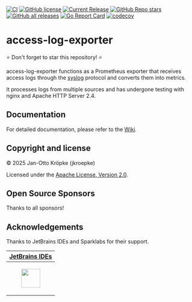 [![CI](https://github.com/jkroepke/access-log-exporter/actions/workflows/ci.yaml/badge.svg?branch=main)](https://github.com/jkroepke/access-log-exporter/actions/workflows/ci.yaml)
[![GitHub license](https://img.shields.io/github/license/jkroepke/access-log-exporter)](https://github.com/jkroepke/access-log-exporter/blob/master/LICENSE.txt)
[![Current Release](https://img.shields.io/github/release/jkroepke/access-log-exporter.svg?logo=github)](https://github.com/jkroepke/access-log-exporter/releases/latest)
[![GitHub Repo stars](https://img.shields.io/github/stars/jkroepke/access-log-exporter?style=flat&logo=github)](https://github.com/jkroepke/access-log-exporter/stargazers)
[![GitHub all releases](https://img.shields.io/github/downloads/jkroepke/access-log-exporter/total?logo=github)](https://github.com/jkroepke/access-log-exporter/releases/latest)
[![Go Report Card](https://goreportcard.com/badge/github.com/jkroepke/access-log-exporter)](https://goreportcard.com/report/github.com/jkroepke/access-log-exporter)
[![codecov](https://codecov.io/gh/jkroepke/access-log-exporter/graph/badge.svg?token=66VT000UYO)](https://codecov.io/gh/jkroepke/access-log-exporter)

# access-log-exporter

⭐ Don't forget to star this repository! ⭐

access-log-exporter functions as a Prometheus exporter
that receives access logs through the [syslog](https://nginx.org/en/docs/syslog.html) protocol
and converts them into metrics.

It processes logs from multiple sources and has undergone testing with nginx and Apache HTTP Server 2.4.

## Documentation

For detailed documentation, please refer to the [Wiki](https://github.com/jkroepke/access-log-exporter/wiki).

## Copyright and license

© 2025 Jan-Otto Kröpke (jkroepke)

Licensed under the [Apache License, Version 2.0](LICENSE.txt).

## Open Source Sponsors

Thanks to all sponsors!

## Acknowledgements

Thanks to JetBrains IDEs and Sparklabs for their support.

<table>
  <thead>
    <tr>
      <th><a href="https://www.jetbrains.com/?from=jkroepke">JetBrains IDEs</a></th>
    </tr>
  </thead>
  <tbody>
    <tr>
      <td>
        <p align="center">
          <a href="https://www.jetbrains.com/?from=jkroepke">
            <picture>
              <source srcset="https://www.jetbrains.com/company/brand/img/logo_jb_dos_3.svg" media="(prefers-color-scheme: dark)">
              <img src="https://resources.jetbrains.com/storage/products/company/brand/logos/jetbrains.svg" style="height: 50px">
            </picture>
          </a>
        </p>
      </td>
    </tr>
  </tbody>
</table>
